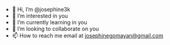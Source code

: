 - 👋 Hi, I’m @josephine3k
- 👀 I’m interested in  you
- 🌱 I’m currently learning in you
- 💞️ I’m looking to collaborate on you
- 📫 How to reach me email at josephinegomayan@gmail.com

<!---
josephine3k/josephine3k is a ✨ special ✨ repository because its `README.md` (this file) appears on your GitHub profile.
You can click the Preview link to take a look at your changes.
--->
